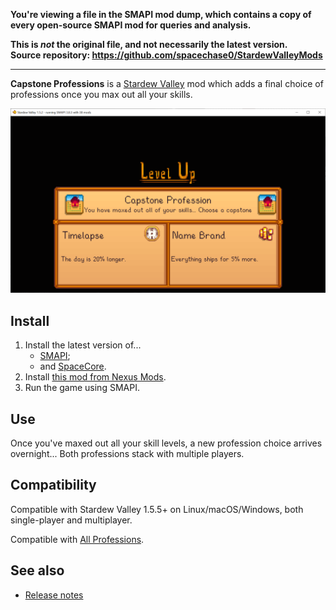 **You're viewing a file in the SMAPI mod dump, which contains a copy of every open-source SMAPI mod
for queries and analysis.**

**This is _not_ the original file, and not necessarily the latest version.**  
**Source repository: https://github.com/spacechase0/StardewValleyMods**

----

**Capstone Professions** is a [Stardew Valley](http://stardewvalley.net/) mod which adds a final
choice of professions once you max out all your skills.

![](screenshot.png)

## Install
1. Install the latest version of...
   * [SMAPI](https://smapi.io);
   * and [SpaceCore](https://www.nexusmods.com/stardewvalley/mods/1348).
2. Install [this mod from Nexus Mods](http://www.nexusmods.com/stardewvalley/mods/7636).
3. Run the game using SMAPI.

## Use
Once you've maxed out all your skill levels, a new profession choice arrives overnight... Both
professions stack with multiple players.

## Compatibility
Compatible with Stardew Valley 1.5.5+ on Linux/macOS/Windows, both single-player and multiplayer.

Compatible with [All Professions](https://www.nexusmods.com/stardewvalley/mods/174).

## See also
* [Release notes](release-notes.md)

